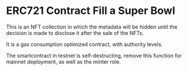 # ERC721 Contract Fill a Super Bowl

This is an NFT collection in which the metadata will be hidden until the decision is made to disclose it after the sale of the NFTs.

It is a gas consumption optimized contract, with authority levels.

The smartcontract in testnet is self-destructing, remove this function for mainnet deployment, as well as the minter role.
